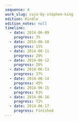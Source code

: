 ```yaml
---
sequence: 4
work_slug: cujo-by-stephen-king
edition: Kindle
edition_notes: null
timeline:
  - date: 2014-06-09
    progress: 3%
  - date: 2014-06-10
    progress: 15%
  - date: 2014-06-11
    progress: 20%
  - date: 2014-06-12
    progress: 26%
  - date: 2014-06-13
    progress: 37%
  - date: 2014-06-14
    progress: 45%
  - date: 2014-06-15
    progress: 63%
  - date: 2014-06-16
    progress: 72%
  - date: 2014-06-17
    progress: Finished
---
```


